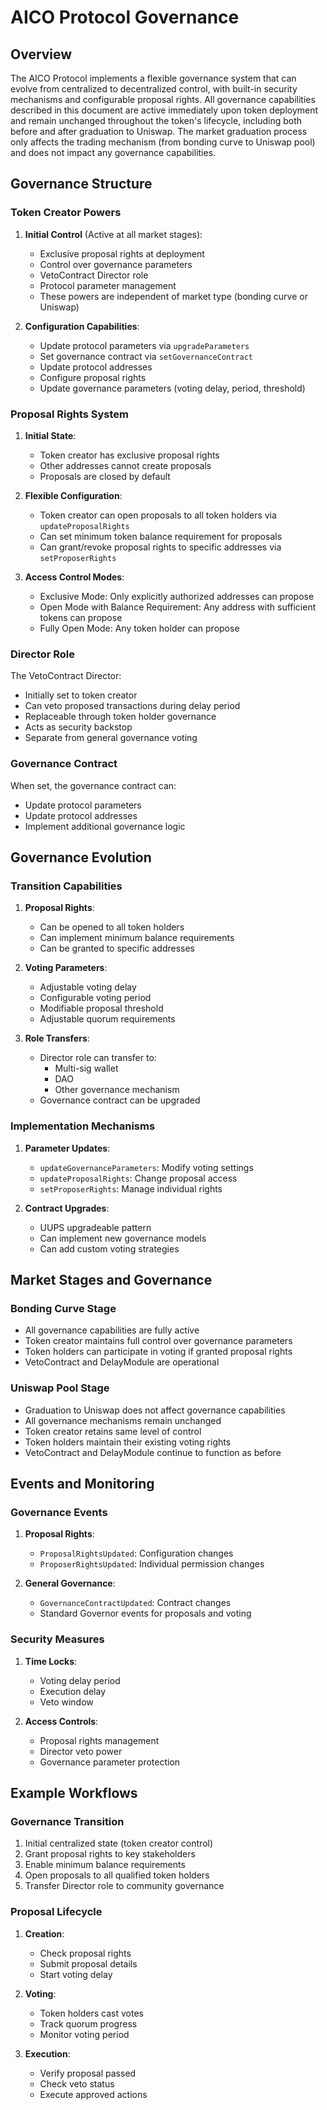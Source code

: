 # AICO Protocol Governance

## Overview
The AICO Protocol implements a flexible governance system that can evolve from centralized to decentralized control, with built-in security mechanisms and configurable proposal rights. All governance capabilities described in this document are active immediately upon token deployment and remain unchanged throughout the token's lifecycle, including both before and after graduation to Uniswap. The market graduation process only affects the trading mechanism (from bonding curve to Uniswap pool) and does not impact any governance capabilities.

## Governance Structure

### Token Creator Powers
1. **Initial Control** (Active at all market stages):
   - Exclusive proposal rights at deployment
   - Control over governance parameters
   - VetoContract Director role
   - Protocol parameter management
   - These powers are independent of market type (bonding curve or Uniswap)

2. **Configuration Capabilities**:
   - Update protocol parameters via `upgradeParameters`
   - Set governance contract via `setGovernanceContract`
   - Update protocol addresses
   - Configure proposal rights
   - Update governance parameters (voting delay, period, threshold)

### Proposal Rights System

1. **Initial State**:
   - Token creator has exclusive proposal rights
   - Other addresses cannot create proposals
   - Proposals are closed by default

2. **Flexible Configuration**:
   - Token creator can open proposals to all token holders via `updateProposalRights`
   - Can set minimum token balance requirement for proposals
   - Can grant/revoke proposal rights to specific addresses via `setProposerRights`

3. **Access Control Modes**:
   - Exclusive Mode: Only explicitly authorized addresses can propose
   - Open Mode with Balance Requirement: Any address with sufficient tokens can propose
   - Fully Open Mode: Any token holder can propose

### Director Role
The VetoContract Director:
- Initially set to token creator
- Can veto proposed transactions during delay period
- Replaceable through token holder governance
- Acts as security backstop
- Separate from general governance voting

### Governance Contract
When set, the governance contract can:
- Update protocol parameters
- Update protocol addresses
- Implement additional governance logic

## Governance Evolution

### Transition Capabilities
1. **Proposal Rights**:
   - Can be opened to all token holders
   - Can implement minimum balance requirements
   - Can be granted to specific addresses

2. **Voting Parameters**:
   - Adjustable voting delay
   - Configurable voting period
   - Modifiable proposal threshold
   - Adjustable quorum requirements

3. **Role Transfers**:
   - Director role can transfer to:
     - Multi-sig wallet
     - DAO
     - Other governance mechanism
   - Governance contract can be upgraded

### Implementation Mechanisms
1. **Parameter Updates**:
   - `updateGovernanceParameters`: Modify voting settings
   - `updateProposalRights`: Change proposal access
   - `setProposerRights`: Manage individual rights

2. **Contract Upgrades**:
   - UUPS upgradeable pattern
   - Can implement new governance models
   - Can add custom voting strategies

## Market Stages and Governance

### Bonding Curve Stage
- All governance capabilities are fully active
- Token creator maintains full control over governance parameters
- Token holders can participate in voting if granted proposal rights
- VetoContract and DelayModule are operational

### Uniswap Pool Stage
- Graduation to Uniswap does not affect governance capabilities
- All governance mechanisms remain unchanged
- Token creator retains same level of control
- Token holders maintain their existing voting rights
- VetoContract and DelayModule continue to function as before

## Events and Monitoring

### Governance Events
1. **Proposal Rights**:
   - `ProposalRightsUpdated`: Configuration changes
   - `ProposerRightsUpdated`: Individual permission changes

2. **General Governance**:
   - `GovernanceContractUpdated`: Contract changes
   - Standard Governor events for proposals and voting

### Security Measures
1. **Time Locks**:
   - Voting delay period
   - Execution delay
   - Veto window

2. **Access Controls**:
   - Proposal rights management
   - Director veto power
   - Governance parameter protection

## Example Workflows

### Governance Transition
1. Initial centralized state (token creator control)
2. Grant proposal rights to key stakeholders
3. Enable minimum balance requirements
4. Open proposals to all qualified token holders
5. Transfer Director role to community governance

### Proposal Lifecycle
1. **Creation**:
   - Check proposal rights
   - Submit proposal details
   - Start voting delay

2. **Voting**:
   - Token holders cast votes
   - Track quorum progress
   - Monitor voting period

3. **Execution**:
   - Verify proposal passed
   - Check veto status
   - Execute approved actions 